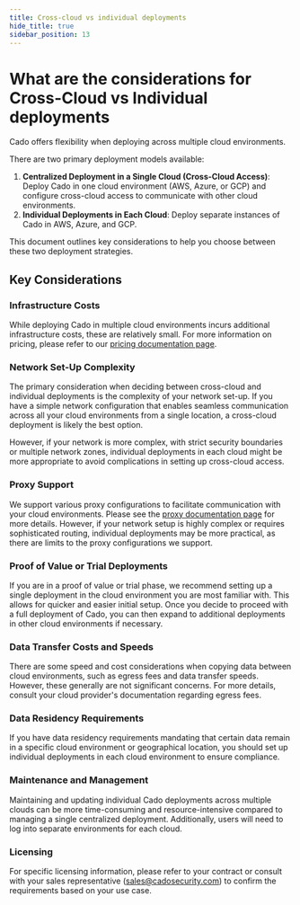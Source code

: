 ```yaml
---
title: Cross-cloud vs individual deployments
hide_title: true
sidebar_position: 13
---
```



# What are the considerations for Cross-Cloud vs Individual deployments

Cado offers flexibility when deploying across multiple cloud environments.

There are two primary deployment models available:

1. **Centralized Deployment in a Single Cloud (Cross-Cloud Access)**: Deploy Cado in one cloud environment (AWS, Azure, or GCP) and configure cross-cloud access to communicate with other cloud environments.
2. **Individual Deployments in Each Cloud**: Deploy separate instances of Cado in AWS, Azure, and GCP.

This document outlines key considerations to help you choose between these two deployment strategies.

## Key Considerations

### Infrastructure Costs
While deploying Cado in multiple cloud environments incurs additional infrastructure costs, these are relatively small. For more information on pricing, please refer to our [pricing documentation page](/cado/manage/cost-management). 

### Network Set-Up Complexity
The primary consideration when deciding between cross-cloud and individual deployments is the complexity of your network set-up. If you have a simple network configuration that enables seamless communication across all your cloud environments from a single location, a cross-cloud deployment is likely the best option.

However, if your network is more complex, with strict security boundaries or multiple network zones, individual deployments in each cloud might be more appropriate to avoid complications in setting up cross-cloud access.

### Proxy Support
We support various proxy configurations to facilitate communication with your cloud environments. Please see the [proxy documentation page](/cado/deploy/networking-proxy) for more details. However, if your network setup is highly complex or requires sophisticated routing, individual deployments may be more practical, as there are limits to the proxy configurations we support.

### Proof of Value or Trial Deployments
If you are in a proof of value or trial phase, we recommend setting up a single deployment in the cloud environment you are most familiar with. This allows for quicker and easier initial setup. Once you decide to proceed with a full deployment of Cado, you can then expand to additional deployments in other cloud environments if necessary.

### Data Transfer Costs and Speeds
There are some speed and cost considerations when copying data between cloud environments, such as egress fees and data transfer speeds. However, these generally are not significant concerns. For more details, consult your cloud provider's documentation regarding egress fees.

### Data Residency Requirements
If you have data residency requirements mandating that certain data remain in a specific cloud environment or geographical location, you should set up individual deployments in each cloud environment to ensure compliance.

### Maintenance and Management
Maintaining and updating individual Cado deployments across multiple clouds can be more time-consuming and resource-intensive compared to managing a single centralized deployment. Additionally, users will need to log into separate environments for each cloud.

### Licensing
For specific licensing information, please refer to your contract or consult with your sales representative (sales@cadosecurity.com) to confirm the requirements based on your use case.

